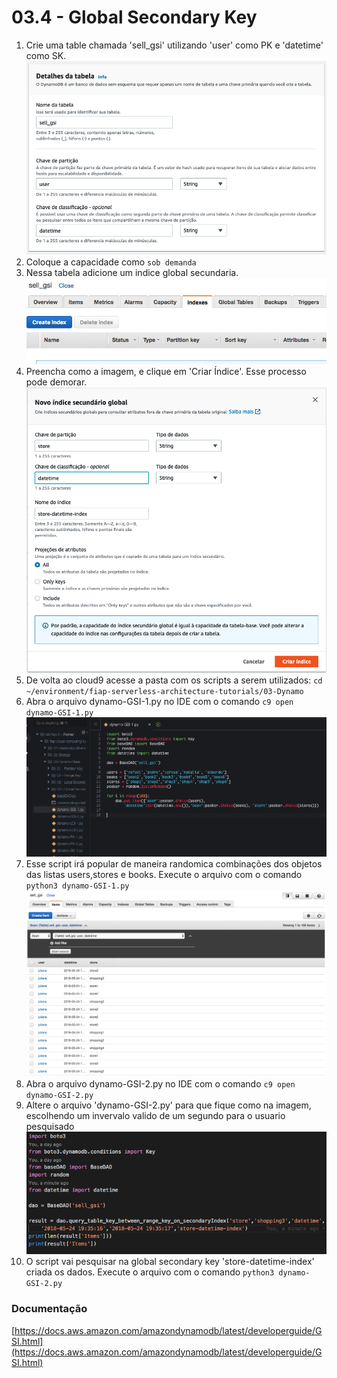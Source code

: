 # 03.4 - Global Secondary Key

1. Crie uma table chamada 'sell_gsi' utilizando 'user' como PK e 'datetime' como SK.
   ![](img/gsi3.png)
2. Coloque a capacidade como `sob demanda`   
2. Nessa tabela adicione um indice global secundaria.
![img/globalsecondarykey-1.png](img/globalsecondarykey-1.png)
3. Preencha como a imagem, e clique em 'Criar Índice'. Esse processo pode demorar.
![img/globalsecondarykey-2.png](img/globalsecondarykey-2.png)
4. De volta ao cloud9 acesse a pasta com os scripts a serem utilizados: `cd ~/environment/fiap-serverless-architecture-tutorials/03-Dynamo`
5. Abra o arquivo dynamo-GSI-1.py no IDE com o comando `c9 open dynamo-GSI-1.py`
![img/gsi1.png](img/gsi1.png)
6. Esse script irá popular de maneira randomica combinações dos objetos das listas users,stores e books. Execute o arquivo com o comando `python3 dynamo-GSI-1.py`
![img/globalsecondarykey-4.png](img/globalsecondarykey-4.png)
7. Abra o arquivo dynamo-GSI-2.py no IDE com o comando `c9 open dynamo-GSI-2.py`
8. Altere o arquivo 'dynamo-GSI-2.py' para que fique como na imagem, escolhendo um invervalo valido de um segundo para o usuario pesquisado
![img/globalsecondarykey-6.png](img/globalsecondarykey-6.png)
9. O script vai pesquisar na global secondary key 'store-datetime-index' criada os dados. Execute o arquivo com o comando `python3 dynamo-GSI-2.py`
    

### Documentação
[https://docs.aws.amazon.com/amazondynamodb/latest/developerguide/GSI.html](https://docs.aws.amazon.com/amazondynamodb/latest/developerguide/GSI.html)
